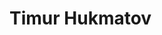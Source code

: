 # Timur Hukmatov

<!---
4FR4KO-POVELECKO/4FR4KO-POVELECKO is a ✨ special ✨ repository because its `README.md` (this file) appears on your GitHub profile.
You can click the Preview link to take a look at your changes.
--->
